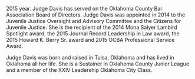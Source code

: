 ﻿---
fname: 'Lisa'
lname: 'Davis'
id: 1005
published: False
layout: judge-bio
---
2015 year. Judge Davis has served on
the Oklahoma County Bar Association Board of Directors. Judge Davis was
appointed in 2014 to the Juvenile Justice Oversight and Advisory
Committee and the Citizens for Juvenile Justice. She is the recipient of
the 2014 Mona Salyer Lambird Spotlight award, the 2015 Journal Record
Leadership in Law award, the 2015 Howard K. Berry Sr. award and 2015
OCBA Professional Service Award.

Judge Davis was born and raised in Tulsa, Oklahoma and has lived in
Oklahoma all her life. She is a Sustainer in Oklahoma County Junior
League and a member of the XXIV Leadership Oklahoma City Class.
